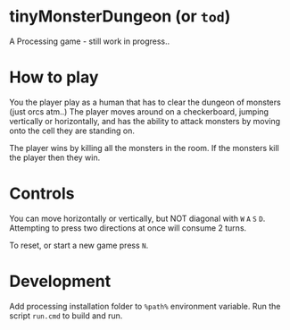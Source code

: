 # tinyMonsterDungeon (or `tod`)
A Processing game - still work in progress..

# How to play
You the player play as a human that has to clear the dungeon of monsters (just orcs atm..) 
The player moves around on a checkerboard, jumping vertically or horizontally, and has the ability to attack monsters by moving onto the cell they are standing on.

The player wins by killing all the monsters in the room. If the monsters kill the player then they win.

# Controls
You can move horizontally or vertically, but NOT diagonal with `W` `A` `S` `D`. Attempting to press two directions at once will consume 2 turns.

To reset, or start a new game press `N`.


# Development

Add processing installation folder to `%path%` environment variable.
Run the script `run.cmd` to build and run.
